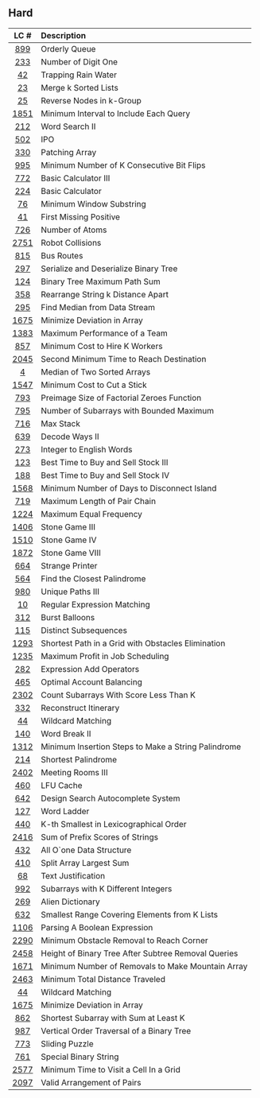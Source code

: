 ## Hard
|LC #|Description|
|:-:|:-|
|[899](https://leetcode.com/problems/orderly-queue/description/)| Orderly Queue|
|[233](https://leetcode.com/problems/number-of-digit-one/)| Number of Digit One|
|[42](https://leetcode.com/problems/trapping-rain-water/)| Trapping Rain Water|
|[23](https://leetcode.com/problems/merge-k-sorted-lists/)| Merge k Sorted Lists|
|[25](https://leetcode.com/problems/reverse-nodes-in-k-group/)| Reverse Nodes in k-Group|
|[1851](https://leetcode.com/problems/minimum-interval-to-include-each-query/)| Minimum Interval to Include Each Query|
|[212](https://leetcode.com/problems/word-search-ii/)| Word Search II|
|[502](https://leetcode.com/problems/ipo/)| IPO|
|[330](https://leetcode.com/problems/patching-array)| Patching Array|
|[995](https://leetcode.com/problems/minimum-number-of-k-consecutive-bit-flips/)| Minimum Number of K Consecutive Bit Flips|
|[772](https://leetcode.com/problems/basic-calculator-iii/)| Basic Calculator III|
|[224](https://leetcode.com/problems/basic-calculator/)| Basic Calculator|
|[76](https://leetcode.com/problems/minimum-window-substring/)| Minimum Window Substring|
|[41](https://leetcode.com/problems/first-missing-positive/)| First Missing Positive|
|[726](https://leetcode.com/problems/number-of-atoms/)| Number of Atoms|
|[2751](https://leetcode.com/problems/robot-collisions/)| Robot Collisions|
|[815](https://leetcode.com/problems/bus-routes/)| Bus Routes|
|[297](https://leetcode.com/problems/serialize-and-deserialize-binary-tree/)| Serialize and Deserialize Binary Tree|
|[124](https://leetcode.com/problems/binary-tree-maximum-path-sum/)| Binary Tree Maximum Path Sum|
|[358](https://leetcode.com/problems/rearrange-string-k-distance-apart/)| Rearrange String k Distance Apart|
|[295](https://leetcode.com/problems/find-median-from-data-stream/)| Find Median from Data Stream|
|[1675](https://leetcode.com/problems/minimize-deviation-in-array/)| Minimize Deviation in Array|
|[1383](https://leetcode.com/problems/maximum-performance-of-a-team/)| Maximum Performance of a Team|
|[857](https://leetcode.com/problems/minimum-cost-to-hire-k-workers/)| Minimum Cost to Hire K Workers|
|[2045](https://leetcode.com/problems/second-minimum-time-to-reach-destination/)| Second Minimum Time to Reach Destination|
|[4](https://leetcode.com/problems/median-of-two-sorted-arrays/)| Median of Two Sorted Arrays|
|[1547](https://leetcode.com/problems/minimum-cost-to-cut-a-stick/)| Minimum Cost to Cut a Stick|
|[793](https://leetcode.com/problems/preimage-size-of-factorial-zeroes-function/)| Preimage Size of Factorial Zeroes Function|
|[795](https://leetcode.com/problems/number-of-subarrays-with-bounded-maximum/)| Number of Subarrays with Bounded Maximum|
|[716](https://leetcode.com/problems/max-stack/)| Max Stack|
|[639](https://leetcode.com/problems/decode-ways-ii/)| Decode Ways II|
|[273](https://leetcode.com/problems/integer-to-english-words/)| Integer to English Words|
|[123](https://leetcode.com/problems/best-time-to-buy-and-sell-stock-iii/)| Best Time to Buy and Sell Stock III|
|[188](https://leetcode.com/problems/best-time-to-buy-and-sell-stock-iv/)| Best Time to Buy and Sell Stock IV|
|[1568](https://leetcode.com/problems/minimum-number-of-days-to-disconnect-island/)| Minimum Number of Days to Disconnect Island|
|[719](https://leetcode.com/problems/maximum-length-of-pair-chain/)| Maximum Length of Pair Chain|
|[1224](https://leetcode.com/problems/maximum-equal-frequency/)| Maximum Equal Frequency|
|[1406](https://leetcode.com/problems/stone-game-iii/)| Stone Game III|
|[1510](https://leetcode.com/problems/stone-game-iv/)| Stone Game IV|
|[1872](https://leetcode.com/problems/stone-game-viii/)| Stone Game VIII|
|[664](https://leetcode.com/problems/strange-printer/)| Strange Printer|
|[564](https://leetcode.com/problems/find-the-closest-palindrome/)| Find the Closest Palindrome|
|[980](https://leetcode.com/problems/unique-paths-iii/)| Unique Paths III|
|[10](https://leetcode.com/problems/regular-expression-matching/)| Regular Expression Matching|
|[312](https://leetcode.com/problems/burst-balloons/)| Burst Balloons|
|[115](https://leetcode.com/problems/distinct-subsequences/)| Distinct Subsequences|
|[1293](https://leetcode.com/problems/shortest-path-in-a-grid-with-obstacles-elimination/)| Shortest Path in a Grid with Obstacles Elimination|
|[1235](https://leetcode.com/problems/maximum-profit-in-job-scheduling/)| Maximum Profit in Job Scheduling|
|[282](https://leetcode.com/problems/expression-add-operators/)| Expression Add Operators|
|[465](https://leetcode.com/problems/optimal-account-balancing/)| Optimal Account Balancing|
|[2302](https://leetcode.com/problems/count-subarrays-with-score-less-than-k/)| Count Subarrays With Score Less Than K|
|[332](https://leetcode.com/problems/reconstruct-itinerary/)| Reconstruct Itinerary|
|[44](https://leetcode.com/problems/wildcard-matching/)| Wildcard Matching|
|[140](https://leetcode.com/problems/word-break-ii/)| Word Break II|
|[1312](https://leetcode.com/problems/minimum-insertion-steps-to-make-a-string-palindrome/)| Minimum Insertion Steps to Make a String Palindrome|
|[214](https://leetcode.com/problems/shortest-palindrome/)| Shortest Palindrome|
|[2402](https://leetcode.com/problems/meeting-rooms-iii/)| Meeting Rooms III|
|[460](https://leetcode.com/problems/lfu-cache/)| LFU Cache|
|[642](https://leetcode.com/problems/design-search-autocomplete-system/)| Design Search Autocomplete System|
|[127](https://leetcode.com/problems/word-ladder/)| Word Ladder|
|[440](https://leetcode.com/problems/k-th-smallest-in-lexicographical-order/)| K-th Smallest in Lexicographical Order|
|[2416](https://leetcode.com/problems/sum-of-prefix-scores-of-strings/)| Sum of Prefix Scores of Strings|
|[432](https://leetcode.com/problems/all-oone-data-structure/)| All O`one Data Structure|
|[410](https://leetcode.com/problems/split-array-largest-sum/)| Split Array Largest Sum|
|[68](https://leetcode.com/problems/text-justification/)| Text Justification|
|[992](https://leetcode.com/problems/subarrays-with-k-different-integers/)| Subarrays with K Different Integers|
|[269](https://leetcode.com/problems/alien-dictionary/)| Alien Dictionary|
|[632](https://leetcode.com/problems/smallest-range-covering-elements-from-k-lists/)| Smallest Range Covering Elements from K Lists|
|[1106](https://leetcode.com/problems/parsing-a-boolean-expression/)| Parsing A Boolean Expression|
|[2290](https://leetcode.com/problems/minimum-obstacle-removal-to-reach-corner/)| Minimum Obstacle Removal to Reach Corner|
|[2458](https://leetcode.com/problems/height-of-binary-tree-after-subtree-removal-queries/)| Height of Binary Tree After Subtree Removal Queries|
|[1671](https://leetcode.com/problems/minimum-number-of-removals-to-make-mountain-array/)| Minimum Number of Removals to Make Mountain Array|
|[2463](https://leetcode.com/problems/minimum-total-distance-traveled/)| Minimum Total Distance Traveled|
|[44](https://leetcode.com/problems/wildcard-matching/)| Wildcard Matching|
|[1675](https://leetcode.com/problems/minimize-deviation-in-array/)| Minimize Deviation in Array|
|[862](https://leetcode.com/problems/shortest-subarray-with-sum-at-least-k/)| Shortest Subarray with Sum at Least K|
|[987](https://leetcode.com/problems/vertical-order-traversal-of-a-binary-tree/)| Vertical Order Traversal of a Binary Tree|
|[773](https://leetcode.com/problems/sliding-puzzle/)| Sliding Puzzle|
|[761](https://leetcode.com/problems/special-binary-string/)| Special Binary String|
|[2577](https://leetcode.com/problems/minimum-time-to-visit-a-cell-in-a-grid/)| Minimum Time to Visit a Cell In a Grid|
|[2097](https://leetcode.com/problems/valid-arrangement-of-pairs/)| Valid Arrangement of Pairs|